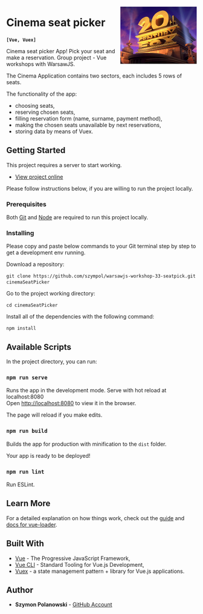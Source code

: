 [<img src="https://raw.githubusercontent.com/szympol/warsawjs-workshop-33-seatpick/master/cinemaCover.jpg" align="right" alt="Cinema seat picker" width="40%">](https://github.com/szympol/warsawjs-workshop-33-seatpick)

# Cinema seat picker

**`[Vue, Vuex]`**

Cinema seat picker App! Pick your seat and make a reservation. Group project - Vue workshops with WarsawJS.

The Cinema Application contains two sectors, each includes 5 rows of seats.

The functionality of the app:

- choosing seats,
- reserving chosen seats,
- filling reservation form (name, surname, payment method),
- making the chosen seats unavailable by next reservations,
- storing data by means of Vuex.

## Getting Started

This project requires a server to start working.

- [View project online](https://zealous-wozniak-3b4b46.netlify.com/)

Please follow instructions below, if you are willing to run the project locally.

### Prerequisites

Both [Git](https://git-scm.com/downloads) and [Node](https://nodejs.org/en/download/) are required to run this project locally.

### Installing

Please copy and paste below commands to your Git terminal step by step to get a development env running.

Download a repository:

```node
git clone https://github.com/szympol/warsawjs-workshop-33-seatpick.git cinemaSeatPicker
```

Go to the project working directory:

```node
cd cinemaSeatPicker
```

Install all of the dependencies with the following command:

```node
npm install
```

## Available Scripts

In the project directory, you can run:

### `npm run serve`

Runs the app in the development mode. Serve with hot reload at localhost:8080<br>
Open [http://localhost:8080](http://localhost:8080) to view it in the browser.

The page will reload if you make edits.

### `npm run build`

Builds the app for production with minification to the `dist` folder.<br>

Your app is ready to be deployed!

### `npm run lint`

Run ESLint.

## Learn More

For a detailed explanation on how things work, check out the [guide](http://vuejs-templates.github.io/webpack/) and [docs for vue-loader](http://vuejs.github.io/vue-loader).

## Built With

- [Vue](https://vuejs.org/) - The Progressive JavaScript Framework,
- [Vue CLI](https://cli.vuejs.org/) - Standard Tooling for Vue.js Development,
- [Vuex](https://vuex.vuejs.org/) - a state management pattern + library for Vue.js applications.

## Author

- **Szymon Polanowski** - [GitHub Account](https://github.com/szympol)
